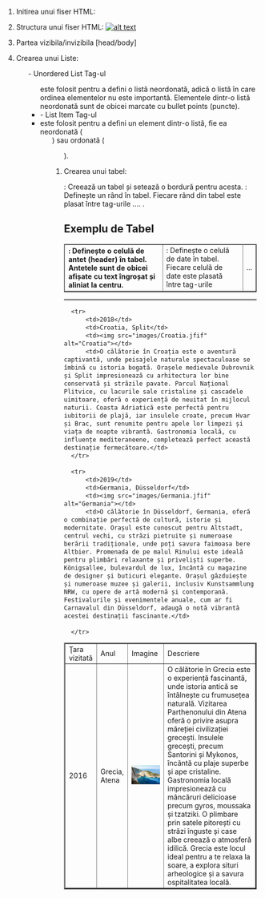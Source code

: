1. Initirea unui fiser HTML:
   <!DOCTYPE html>
2. Structura unui fiser HTML:
   [![alt text](..//images/structura-html.png)](https://replit.com/@ChicuRoma/country#image.png)
3. Partea vizibila/invizibila [head/body]
4. Crearea unui Liste:
   <ul> - Unordered List
   Tag-ul <ul> este folosit pentru a defini o listă neordonată, adică o listă în care ordinea elementelor nu este importantă. Elementele dintr-o listă neordonată sunt de obicei marcate cu bullet points (puncte).

   <li> - List Item
   Tag-ul <li> este folosit pentru a defini un element dintr-o listă, fie ea neordonată (<ul>) sau ordonată (<ol>).
5. Crearea unui tabel:
   <table border="1">: Creează un tabel și setează o bordură pentru acesta.
   <tr>: Definește un rând în tabel. Fiecare rând din tabel este plasat între tag-urile <tr>...</tr>.
   <th>: Definește o celulă de antet (header) în tabel. Antetele sunt de obicei afișate cu text îngroșat și aliniat la centru.
   <td>: Definește o celulă de date în tabel. Fiecare celulă de date este plasată între tag-urile <td>...</td>.

   <!DOCTYPE html>
   <html>
   <head>
       <title>Exemplu Tabel HTML</title>
   </head>
   <body>

   <h2>Exemplu de Tabel</h2>

   <table border="1">
     <table border="2">
         <tr>
             <td>Ţara vizitată</td>
             <td>Anul</td>
             <td>Imagine</td>
             <td>Descriere</td>
         </tr>
         <tr>
             <td>2016</td>
             <td>Grecia, Atena</td>
             <td><img src="images/Grecia.jfif" alt="Grecia"></td>
             <td>O călătorie în Grecia este o experiență fascinantă, unde istoria antică se întâlnește cu frumusețea naturală. Vizitarea Parthenonului din Atena oferă o privire asupra măreției civilizației grecești. Insulele grecești, precum Santorini și Mykonos, încântă cu plaje superbe și ape cristaline. Gastronomia locală impresionează cu mâncăruri delicioase precum gyros, moussaka și tzatziki. O plimbare prin satele pitorești cu străzi înguste și case albe creează o atmosferă idilică. Grecia este locul ideal pentru a te relaxa la soare, a explora situri arheologice și a savura ospitalitatea locală.</td>
         </tr>

         <tr>
             <td>2018</td>
             <td>Croatia, Split</td>
             <td><img src="images/Croatia.jfif" alt="Croatia"></td>
             <td>O călătorie în Croația este o aventură captivantă, unde peisajele naturale spectaculoase se îmbină cu istoria bogată. Orașele medievale Dubrovnik și Split impresionează cu arhitectura lor bine conservată și străzile pavate. Parcul Național Plitvice, cu lacurile sale cristaline și cascadele uimitoare, oferă o experiență de neuitat în mijlocul naturii. Coasta Adriatică este perfectă pentru iubitorii de plajă, iar insulele croate, precum Hvar și Brac, sunt renumite pentru apele lor limpezi și viața de noapte vibrantă. Gastronomia locală, cu influențe mediteraneene, completează perfect această destinație fermecătoare.</td>
         </tr>

         <tr>
             <td>2019</td>
             <td>Germania, Düsseldorf</td>
             <td><img src="images/Germania.jfif" alt="Germania"></td>
             <td>O călătorie în Düsseldorf, Germania, oferă o combinație perfectă de cultură, istorie și modernitate. Orașul este cunoscut pentru Altstadt, centrul vechi, cu străzi pietruite și numeroase berării tradiționale, unde poți savura faimoasa bere Altbier. Promenada de pe malul Rinului este ideală pentru plimbări relaxante și priveliști superbe. Königsallee, bulevardul de lux, încântă cu magazine de designer și buticuri elegante. Orașul găzduiește și numeroase muzee și galerii, inclusiv Kunstsammlung NRW, cu opere de artă modernă și contemporană. Festivalurile și evenimentele anuale, cum ar fi Carnavalul din Düsseldorf, adaugă o notă vibrantă acestei destinații fascinante.</td>

         </tr>
     </table>
   </table>

   </body>
   </html>
